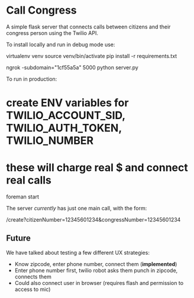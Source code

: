 Call Congress
==============

A simple flask server that connects calls between citizens and their congress person using the Twilio API.

To install locally and run in debug mode use:
  
  virtualenv venv
  source venv/bin/activate
  pip install -r requirements.txt
  
  ngrok -subdomain="1cf55a5a" 5000
  python server.py
  
To run in production:
  
  # create ENV variables for TWILIO_ACCOUNT_SID, TWILIO_AUTH_TOKEN, TWILIO_NUMBER
  # these will charge real $ and connect real calls
  foreman start


The server *currently* has just one main call, with the form:
  
  /create?citizenNumber=12345601234&congressNumber=12345601234
  

Future 
--------

We have talked about testing a few different UX strategies:

* Know zipcode, enter phone number, connect them (**implemented**)
* Enter phone number first, twilio robot asks them punch in zipcode, connects them
* Could also connect user in browser (requires flash and permission to access to mic)